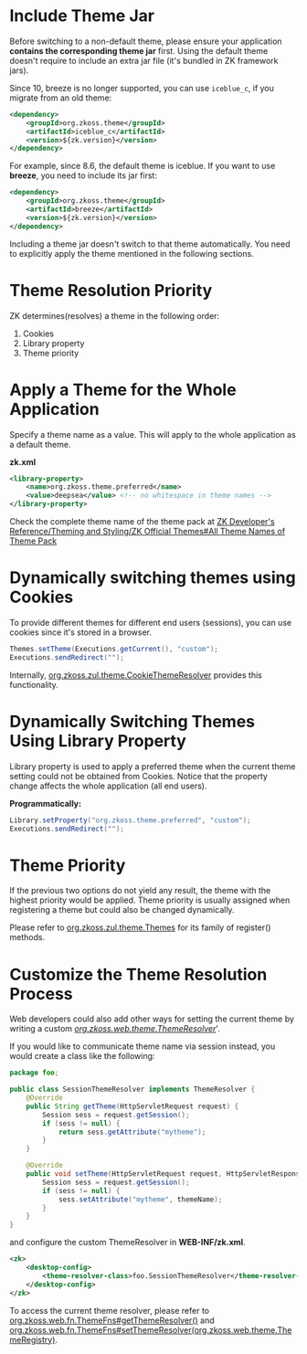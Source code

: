 

# Include Theme Jar

Before switching to a non-default theme, please ensure your application
**contains the corresponding theme jar** first. Using the default theme
doesn't require to include an extra jar file (it's bundled in ZK
framework jars).

Since 10, breeze is no longer supported, you can use `iceblue_c`, if you
migrate from an old theme:

```xml
<dependency>
    <groupId>org.zkoss.theme</groupId>
    <artifactId>iceblue_c</artifactId>
    <version>${zk.version}</version>
</dependency>
```

For example, since 8.6, the default theme is iceblue. If you want to use
**breeze**, you need to include its jar first:

```xml
<dependency>
    <groupId>org.zkoss.theme</groupId>
    <artifactId>breeze</artifactId>
    <version>${zk.version}</version>
</dependency>
```

Including a theme jar doesn't switch to that theme automatically. You
need to explicitly apply the theme mentioned in the following sections.

# Theme Resolution Priority

ZK determines(resolves) a theme in the following order:

1.  Cookies
2.  Library property
3.  Theme priority

# Apply a Theme for the Whole Application

Specify a theme name as a value. This will apply to the whole
application as a default theme.

**zk.xml**

```xml
<library-property>
    <name>org.zkoss.theme.preferred</name>
    <value>deepsea</value> <!-- no whitespace in theme names -->
</library-property>
```

Check the complete theme name of the theme pack at [ZK Developer's Reference/Theming and Styling/ZK Official Themes#All Theme Names of Theme
Pack]({{site.baseurl}}/zk_dev_ref/theming_and_styling/zk_official_themes#All_Theme_Names_of_Theme_Pack)

# Dynamically switching themes using Cookies

To provide different themes for different end users (sessions), you can
use cookies since it's stored in a browser.

```java
Themes.setTheme(Executions.getCurrent(), "custom");
Executions.sendRedirect("");
```

Internally, [org.zkoss.zul.theme.CookieThemeResolver](https://www.zkoss.org/javadoc/latest/zk/org/zkoss/zul/theme/CookieThemeResolver.html)
provides this functionality.

# Dynamically Switching Themes Using Library Property

Library property is used to apply a preferred theme when the current
theme setting could not be obtained from Cookies. Notice that the
property change affects the whole application (all end users).

**Programmatically:**

```java
Library.setProperty("org.zkoss.theme.preferred", "custom");
Executions.sendRedirect("");
```

# Theme Priority

If the previous two options do not yield any result, the theme with the
highest priority would be applied. Theme priority is usually assigned
when registering a theme but could also be changed dynamically.

Please refer to [org.zkoss.zul.theme.Themes](https://www.zkoss.org/javadoc/latest/zk/org/zkoss/zul/theme/Themes.html) for its
family of register() methods.

# Customize the Theme Resolution Process

Web developers could also add other ways for setting the current theme
by writing a custom
*[org.zkoss.web.theme.ThemeResolver](https://www.zkoss.org/javadoc/latest/zk/org/zkoss/web/theme/ThemeResolver.html)*'.

If you would like to communicate theme name via session instead, you
would create a class like the following:

```java
package foo;

public class SessionThemeResolver implements ThemeResolver {
    @Override
    public String getTheme(HttpServletRequest request) {
        Session sess = request.getSession();
        if (sess != null) {
            return sess.getAttribute("mytheme");
        }
    }

    @Override
    public void setTheme(HttpServletRequest request, HttpServletResponse response, String themeName) {
        Session sess = request.getSession();
        if (sess != null) {
            sess.setAttribute("mytheme", themeName);
        }
    }
}
```

and configure the custom ThemeResolver in **WEB-INF/zk.xml**.

```xml
<zk>
    <desktop-config>
        <theme-resolver-class>foo.SessionThemeResolver</theme-resolver-class>
    </desktop-config>
</zk>
```

To access the current theme resolver, please refer to
[org.zkoss.web.fn.ThemeFns#getThemeResolver()](https://www.zkoss.org/javadoc/latest/zk/org/zkoss/web/fn/ThemeFns.html#getThemeResolver())
and
[org.zkoss.web.fn.ThemeFns#setThemeResolver(org.zkoss.web.theme.ThemeRegistry)](https://www.zkoss.org/javadoc/latest/zk/org/zkoss/web/fn/ThemeFns.html#setThemeResolver(org.zkoss.web.theme.ThemeRegistry)).
